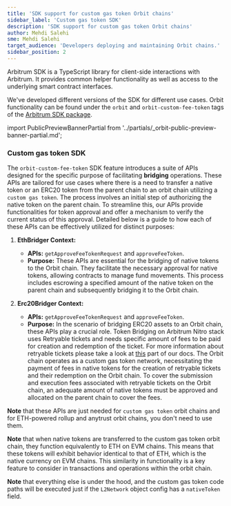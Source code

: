 ```yaml
---
title: 'SDK support for custom gas token Orbit chains'
sidebar_label: 'Custom gas token SDK'
description: 'SDK support for custom gas token Orbit chains'
author: Mehdi Salehi
sme: Mehdi Salehi
target_audience: 'Developers deploying and maintaining Orbit chains.'
sidebar_position: 2
---
```


Arbitrum SDK is a TypeScript library for client-side interactions with Arbitrum. It provides common helper functionality as well as access to the underlying smart contract interfaces.

We've developed different versions of the SDK for different use cases. Orbit functionality can be found under the `orbit` and `orbit-custom-fee-token` tags of the [Arbitrum SDK package](https://www.npmjs.com/package/@arbitrum/sdk?activeTab=versions).

import PublicPreviewBannerPartial from '../partials/_orbit-public-preview-banner-partial.md';

<PublicPreviewBannerPartial />

### Custom gas token SDK
The `orbit-custom-fee-token` SDK feature introduces a suite of APIs designed for the specific purpose of facilitating **bridging** operations. These APIs are tailored for use cases where there is a need to transfer a native token or an ERC20 token from the parent chain to an orbit chain utilizing a `custom gas token`. The process involves an initial step of authorizing the native token on the parent chain. To streamline this, our APIs provide functionalities for token approval and offer a mechanism to verify the current status of this approval. Detailed below is a guide to how each of these APIs can be effectively utilized for distinct purposes:

1. **EthBridger Context:**
   - **APIs:** `getApproveFeeTokenRequest` and `approveFeeToken`.
   - **Purpose:** These APIs are essential for the bridging of native tokens to the Orbit chain. They facilitate the necessary approval for native tokens, allowing contracts to manage fund movements. This process includes escrowing a specified amount of the native token on the parent chain and subsequently bridging it to the Orbit chain.

2. **Erc20Bridger Context:**
   - **APIs:** `getApproveFeeTokenRequest` and `approveFeeToken`.
   - **Purpose:** In the scenario of bridging ERC20 assets to an Orbit chain, these APIs play a crucial role. Token Bridging on Arbitrum Nitro stack uses Retryable tickets and needs specific amount of fees to be paid for creation and redemption of the ticket. For more information about retryable tickets please take a look at [this](https://docs.arbitrum.io/arbos/l1-to-l2-messaging#retryable-tickets) part of our docs. The Orbit chain operates as a custom gas token network, necessitating the payment of fees in native tokens for the creation of retryable tickets and their redemption on the Orbit chain. To cover the submission and execution fees associated with retryable tickets on the Orbit chain, an adequate amount of native tokens must be approved and allocated on the parent chain to cover the fees.


**Note** that these APIs are just needed for `custom gas token` orbit chains and for ETH-powered rollup and anytrust orbit chains, you don't need to use them.

**Note** that when native tokens are transferred to the custom gas token orbit chain, they function equivalently to ETH on EVM chains. This means that these tokens will exhibit behavior identical to that of ETH, which is the native currency on EVM chains. This similarity in functionality is a key feature to consider in transactions and operations within the orbit chain.

**Note** that everything else is under the hood, and the custom gas token code paths will be executed just if the `L2Network` object config has a `nativeToken` field.
